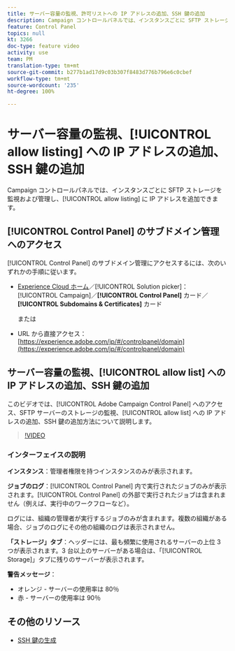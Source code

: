 ```yaml
---
title: サーバー容量の監視、許可リストへの IP アドレスの追加、SSH 鍵の追加
description: Campaign コントロールパネルでは、インスタンスごとに SFTP ストレージを監視および管理し、許可リストに IP アドレスを追加できます。
feature: Control Panel
topics: null
kt: 3266
doc-type: feature video
activity: use
team: PM
translation-type: tm+mt
source-git-commit: b277b1ad17d9c03b307f8483d776b796e6c0cbef
workflow-type: tm+mt
source-wordcount: '235'
ht-degree: 100%

---
```



# サーバー容量の監視、[!UICONTROL allow listing] への IP アドレスの追加、SSH 鍵の追加

Campaign コントロールパネルでは、インスタンスごとに SFTP ストレージを監視および管理し、[!UICONTROL allow listing] に IP アドレスを追加できます。

## [!UICONTROL Control Panel] のサブドメイン管理へのアクセス

[!UICONTROL Control Panel] のサブドメイン管理にアクセスするには、次のいずれかの手順に従います。

* [Experience Cloud ホーム](https://experience.adobe.com/jp/#/home)／[!UICONTROL Solution picker]：[!UICONTROL Campaign]／**[!UICONTROL Control Panel]** カード／**[!UICONTROL Subdomains & Certificates]** カード

   または
* URL から直接アクセス：[https://experience.adobe.com/jp/#/controlpanel/domain](https://experience.adobe.com/jp/#/controlpanel/domain)

## サーバー容量の監視、[!UICONTROL allow list] への IP アドレスの追加、SSH 鍵の追加

このビデオでは、[!UICONTROL Adobe Campaign Control Panel] へのアクセス、SFTP サーバーのストレージの監視、[!UICONTROL allow list] への IP アドレスの追加、SSH 鍵の追加方法について説明します。

>[!VIDEO](https://video.tv.adobe.com/v/27270?quality=12)

### インターフェイスの説明

**インスタンス**：管理者権限を持つインスタンスのみが表示されます。

**ジョブのログ**：[!UICONTROL Control Panel] 内で実行されたジョブのみが表示されます。[!UICONTROL Control Panel] の外部で実行されたジョブは含まれません（例えば、実行中のワークフローなど）。

ログには、組織の管理者が実行するジョブのみが含まれます。複数の組織がある場合、ジョブのログにその他の組織のログは表示されません。

**「ストレージ」タブ**：ヘッダーには、最も頻繁に使用されるサーバーの上位 3 つが表示されます。3 台以上のサーバーがある場合は、「[!UICONTROL Storage]」タブに残りのサーバーが表示されます。

**警告メッセージ**：

* オレンジ - サーバーの使用率は 80％
* 赤 - サーバーの使用率は 90％

## その他のリソース

* [SSH 鍵の生成](/help/administrating/control-panel/generate-ssh-key.md)
